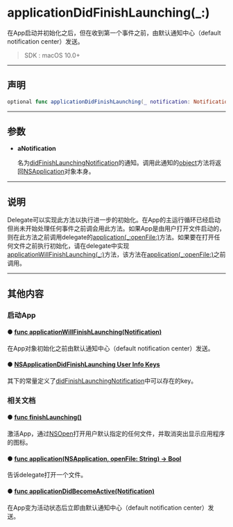 # applicationDidFinishLaunching(_:)

在App启动并初始化之后，但在收到第一个事件之前，由默认通知中心（default notification center）发送。

> SDK : macOS 10.0+

---
## 声明

```swift
optional func applicationDidFinishLaunching(_ notification: Notification)
```

---

## 参数

* **aNotification**

  名为[didFinishLaunchingNotification]()的通知。调用此通知的[object]()方法将返回[NSApplication](../NSApplication/)对象本身。

---
## 说明

Delegate可以实现此方法以执行进一步的初始化。在App的主运行循环已经启动但尚未开始处理任何事件之前调会用此方法。如果App是由用户打开文件启动的，则在此方法之前调用delegate的[application(_:openFile:)]()方法。如果要在打开任何文件之前执行初始化，请在delegate中实现[applicationWillFinishLaunching(_:)](./applicationWillFinishLaunching.md)方法，该方法在[application(_:openFile:)]()之前调用。

---
## 其他内容

### 启动App

#### ● [func applicationWillFinishLaunching(Notification)](./applicationWillFinishLaunching.md)

在App对象初始化之前由默认通知中心（default notification center）发送。

#### ● [NSApplicationDidFinishLaunching User Info Keys](./NSApplicationDidFinishLaunchingUserInfoKeys/)

其下的常量定义了[didFinishLaunchingNotification]()中可以存在的key。

### 相关文档

#### ● [func finishLaunching()]()

激活App，通过[NSOpen]()打开用户默认指定的任何文件，并取消突出显示应用程序的图标。

#### ● [func application(NSApplication, openFile: String) -> Bool]()

告诉delegate打开一个文件。

#### ● [func applicationDidBecomeActive(Notification)]()

在App变为活动状态后立即由默认通知中心（default notification center）发送。